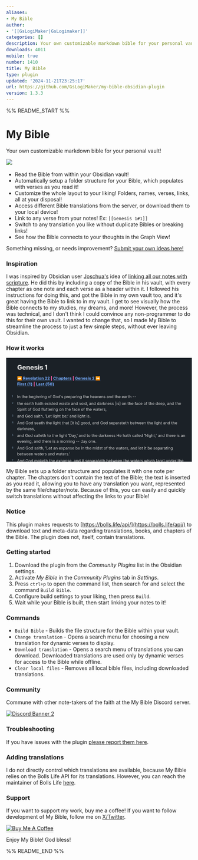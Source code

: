 ```yaml
---
aliases:
- My Bible
author:
- '[[GsLogiMaker|GsLogimaker]]'
categories: []
description: Your own customizable markdown bible for your personal vault!
downloads: 4011
mobile: true
number: 1410
title: My Bible
type: plugin
updated: '2024-11-21T23:25:17'
url: https://github.com/GsLogiMaker/my-bible-obsidian-plugin
version: 1.3.3
---
```


%% README_START %%

# My Bible
Your own customizable markdown bible for your personal vault!

![](https://github.com/GsLogiMaker/my-bible-obsidian-plugin/blob/444be699b5a81baddc5453856fc5da9fdadfce02/example.gif)

- Read the Bible from within your Obsidian vault!
- Automatically setup a folder structure for your Bible, which populates with verses as you read it!
- Customize the whole layout to your liking! Folders, names, verses, links, all at your disposal!
- Access different Bible translations from the server, or download them to your local device!
- Link to any verse from your notes! Ex: `[[Genesis 1#1]]`
- Switch to any translation you like without duplicate Bibles or breaking links!
- See how the Bible connects to your thoughts in the Graph View!

Something missing, or needs improvement? [Submit your own ideas here!](https://github.com/GsLogiMaker/my-bible-obsidian-plugin/issues/new)

### Inspiration
I was inspired by Obsidian user [Joschua's](https://joschua.io/) idea of [linking all our notes with scripture](https://notes.joschua.io/60+Outputs/62+Projects/Bible+Study+Kit/Connecting+makes+you+engage+Scripture). He did this by including a copy of the Bible in his vault, with every chapter as one note and each verse as a header within it. I followed his instructions for doing this, and got the Bible in my own vault too, and it's great having the Bible to link to in my vault. I get to see visually how the Bible connects to my studies, my dreams, and more! However, the process was technical, and I don't think I could convince any non-programmer to do this for their own vault. I wanted to change that, so I made My Bible to streamline the process to just a few simple steps, without ever leaving Obsidian.

### How it works
![](https://github.com/GsLogiMaker/my-bible-obsidian-plugin/blob/master/example_gen_01.png?raw=true)

My Bible sets up a folder structure and populates it with one note per chapter. The chapters don't contain the text of the Bible; the text is inserted as you read it, allowing you to have any translation you want, represented by the same file/chapter/note. Because of this, you can easily and quickly switch translations without affecting the links to your Bible!

### Notice
This plugin makes requests to [https://bolls.life/api/](https://bolls.life/api/) to download text and meta-data regarding translations, books, and chapters of the Bible. The plugin does not, itself, contain translations.

### Getting started
1. Download the plugin from the *Community Plugins* list in the Obsidian settings.
2. Activate *My Bible* in the *Community Plugins* tab in *Settings*.
3. Press `ctrl+p` to open the command list, then search for and select the command `Build Bible`.
4. Configure build settings to your liking, then press `Build`.
5. Wait while your Bible is built, then start linking your notes to it!

### Commands
* `Build Bible` - Builds the file structure for the Bible within your vault.
* `Change translation` - Opens a search menu for choosing a new translation for dynamic verses to display.
* `Download translation` - Opens a search menu of translations you can download. Downloaded translations are used only by dynamic verses for access to the Bible while offline.
* `Clear local files` - Removes all local bible files, including downloaded translations.

### Community
Commune with other note-takers of the faith at the My Bible Discord server.

<a href="https://discord.gg/TkvdwWQ7uB">
    <img src="https://discord.com/api/guilds/1236015377373331478/widget.png?style=banner2" alt="Discord Banner 2"/>
</a>

### Troubleshooting
If you have issues with the plugin [please report them here](https://github.com/GsLogiMaker/my-bible-obsidian-plugin/issues/new).

### Adding translations
I do not directly control which translations are available, because My Bible relies on the Bolls Life API for its translations. However, you can reach the maintainer of Bolls Life [here](https://bolls.life/api/#contact_me).

### Support
If you want to support my work, buy me a coffee! If you want to follow development of My Bible, follow me on [X/Twitter](https://twitter.com/GsLogiMaker).

<a href="https://www.buymeacoffee.com/gslogimake0" target="_blank"><img src="https://www.buymeacoffee.com/assets/img/custom_images/orange_img.png" alt="Buy Me A Coffee" style="height: 41px !important;width: 174px !important;box-shadow: 0px 3px 2px 0px rgba(190, 190, 190, 0.5) !important;-webkit-box-shadow: 0px 3px 2px 0px rgba(190, 190, 190, 0.5) !important;" ></a>

Enjoy My Bible! God bless!


%% README_END %%